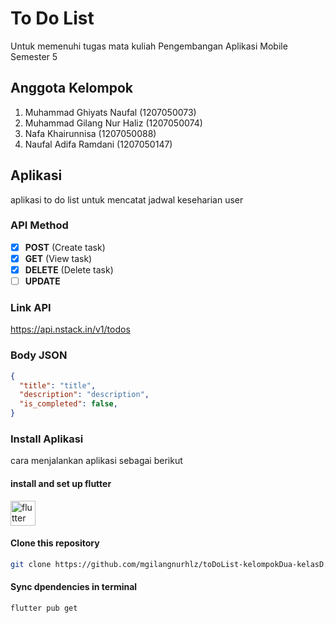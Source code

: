# To Do List 
Untuk memenuhi tugas mata kuliah Pengembangan Aplikasi Mobile Semester 5

## Anggota Kelompok
1. Muhammad Ghiyats Naufal (1207050073)
2. Muhammad Gilang Nur Haliz (1207050074)
3. Nafa Khairunnisa (1207050088)
4. Naufal Adifa Ramdani (1207050147)

## Aplikasi
aplikasi to do list untuk mencatat jadwal keseharian user

### API Method
- [x] **POST** (Create task)
- [x] **GET** (View task)
- [x] **DELETE** (Delete task)
- [ ] **UPDATE** 

### Link API
https://api.nstack.in/v1/todos

### Body JSON
```json
{
  "title": "title",
  "description": "description",
  "is_completed": false,
}
```
### Install Aplikasi
cara menjalankan aplikasi sebagai berikut

#### install and set up flutter
<p align="left"><a href="https://flutter.dev" target="_blank" rel="noreferrer"><img src="https://www.vectorlogo.zone/logos/flutterio/flutterio-icon.svg" alt="flutter" width="40" height="40"/></a></p>

#### Clone this repository
```sh
git clone https://github.com/mgilangnurhlz/toDoList-kelompokDua-kelasD.git
```

#### Sync dpendencies in terminal
```sh
flutter pub get
```
